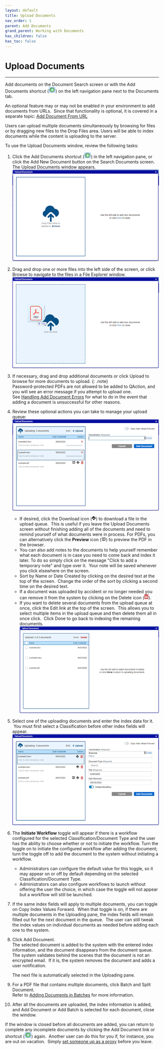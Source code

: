 ```yaml
---
layout: default
title: Upload Documents
nav_order: 1
parent: Add Documents
grand_parent: Working with Documents
has_children: false
has_toc: false
---
```

# Upload Documents
---
Add documents on the Document Search screen or with the Add Documents shortcut (![](/assets/images/add-shortcut.png)) on the left navigation pane next to the Documents tab.

An optional feature may or may not be enabled in your environment to add documents from URLs.  Since that functionality is optional, it is covered in a separate topic: [Add Document From URL](/docs/working-with-documents/add-documents/add-document-from-url)

Users can upload multiple documents simultaneously by browsing for files or by dragging new files to the Drop Files area. Users will be able to index documents while the content is uploading to the server.

To use the Upload Documents window, review the following tasks:

1.  Click the Add Documents shortcut (![](/assets/images/add-shortcut.png)) in the left navigation pane, or click the Add New Document button on the Search Documents screen.  
The Upload Documents window appears.  
![](/assets/images/upload-documents-window-empty.PNG)
2.  Drag and drop one or more files into the left side of the screen, or click Browse to navigate to the files in a File Explorer window.  
![](/assets/images/upload-documents-drop-here.png)
3.  If necessary, drag and drop additional documents or click Upload to browse for more documents to upload.
{: .note}  
Password-protected PDFs are not allowed to be added to QAction, and you will see an error message if you attempt to upload one.  
See [Handling Add Document Errors](/docs/working-with-documents/add-documents/handling-add-document-errors) for what to do in the event that adding a document is unsuccessful for other reasons.
4.  Review these optional actions you can take to manage your upload queue:  
    ![](/assets/images/upload-documents-uploading-multiple.png)
    *   If desired, click the Download icon (![](/assets/images/icon-download-document.png)) to download a file in the upload queue.  This is useful if you leave the Upload Documents screen without finishing adding all of the documents and need to remind yourself of what documents were in process. For PDFs, you can alternatively click the **Preview** icon (![](/assets/images/preview-icon.png)) to preview the PDF in the browser.
    *   You can also add notes to the documents to help yourself remember what each document is in case you need to come back and index it later. To do so simply click on the message "Click to add a temporary note" and type over it.  Your note will be saved whenever you click elsewhere on the screen.
    *   Sort by Name or Date Created by clicking on the desired text at the top of the screen.  Change the order of the sort by clicking a second time on the desired text.
    *   If a document was uploaded by accident or no longer needed you can remove it from the system by clicking on the Delete icon (![](/assets/images/delete-icon.png)).
    *   If you want to delete several documents from the upload queue at once, click the Edit link at the top of the screen.  This allows you to select multiple items in the upload queue and then delete them all in once click.  Click Done to go back to indexing the remaining documents.  
        ![](/assets/images/delete-documents.png)
5.  Select one of the uploading documents and enter the index data for it.  You must first select a Classification before other index fields will appear.  
    ![](/assets/images/Upload-Documents-Classification-Selected-Example.png)    
6. <a name="Initiate_Workflow"></a>The <b>Initiate Workflow</b> toggle will appear if there is a workflow configured for the selected Classification/Document Type and the user has the ability to choose whether or not to initiate the workflow. Turn the toggle on to initiate the configured workflow after adding the document; turn the toggle off to add the document to the system without initiating a workflow.
   - Administrators can configure the default value for this toggle, so it may appear on or off by default depending on the selected Classification/Document Type.
   - Administrators can also configure workflows to launch without offering the user the choice, in which case the toggle will not appear but a workflow will still be launched.
7.  If the same index fields will apply to multiple documents, you can toggle on Copy Index Values Forward.  When that toggle is on, if there are multiple documents in the Uploading pane, the index fields will remain filled out for the next document in the queue.  The user can still tweak the index values on individual documents as needed before adding each one to the system.
8.  Click Add Document.  
    The selected document is added to the system with the entered index information, and the document disappears from the document queue.  
    The system validates behind the scenes that the document is not an encrypted email.  If it is, the system removes the document and adds a user notification.  
      
    The next file is automatically selected in the Uploading pane.
9.  For a PDF file that contains multiple documents, click Batch and Split Document.  
    Refer to [Adding Documents in Batches](/docs/working-with-documents/add-documents/adding-documents-in-batches) for more information.
10.  After all the documents are uploaded, the index information is added, and Add Document or Add Batch is selected for each document, close the window.

If the window is closed before all documents are added, you can return to complete any incomplete documents by clicking the Add Document link or shortcut (![](/assets/images/add-shortcut.png)) again.  Another user can do this for you if, for instance, you are out on vacation.  Simply [set someone up as a proxy](/docs/administrator-roles/) before you leave.